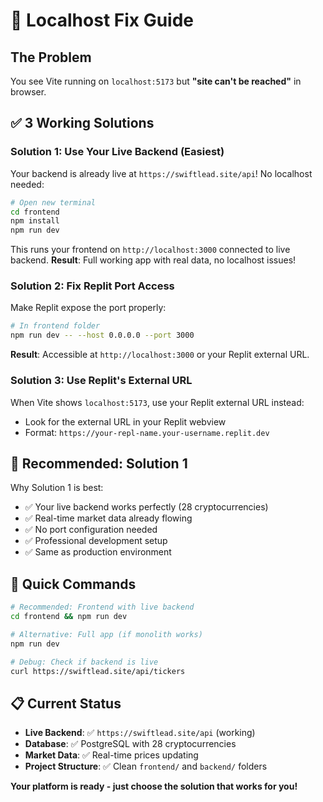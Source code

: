 # 🚨 Localhost Fix Guide

## The Problem
You see Vite running on `localhost:5173` but **"site can't be reached"** in browser.

## ✅ **3 Working Solutions**

### **Solution 1: Use Your Live Backend (Easiest)**
Your backend is already live at `https://swiftlead.site/api`! No localhost needed:

```bash
# Open new terminal
cd frontend
npm install
npm run dev
```

This runs your frontend on `http://localhost:3000` connected to live backend.
**Result**: Full working app with real data, no localhost issues!

### **Solution 2: Fix Replit Port Access**
Make Replit expose the port properly:

```bash
# In frontend folder
npm run dev -- --host 0.0.0.0 --port 3000
```

**Result**: Accessible at `http://localhost:3000` or your Replit external URL.

### **Solution 3: Use Replit's External URL**
When Vite shows `localhost:5173`, use your Replit external URL instead:
- Look for the external URL in your Replit webview
- Format: `https://your-repl-name.your-username.replit.dev`

## 🎯 **Recommended: Solution 1**

Why Solution 1 is best:
- ✅ Your live backend works perfectly (28 cryptocurrencies)
- ✅ Real-time market data already flowing
- ✅ No port configuration needed
- ✅ Professional development setup
- ✅ Same as production environment

## 🚀 **Quick Commands**

```bash
# Recommended: Frontend with live backend
cd frontend && npm run dev

# Alternative: Full app (if monolith works)
npm run dev

# Debug: Check if backend is live
curl https://swiftlead.site/api/tickers
```

## 📋 **Current Status**
- **Live Backend**: ✅ `https://swiftlead.site/api` (working)
- **Database**: ✅ PostgreSQL with 28 cryptocurrencies  
- **Market Data**: ✅ Real-time prices updating
- **Project Structure**: ✅ Clean `frontend/` and `backend/` folders

**Your platform is ready - just choose the solution that works for you!**